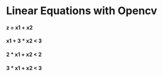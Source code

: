 # Linear Equations with Opencv

#### z = x1 + x2
####  x1 + 3 * x2 < 3
####  2 * x1 + x2 < 2
####  3 * x1 + x2 < 3

